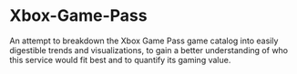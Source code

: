 # Xbox-Game-Pass
An attempt to breakdown the Xbox Game Pass game catalog into easily digestible trends and visualizations, to gain a better understanding of who this service would fit best and to quantify its gaming value.
